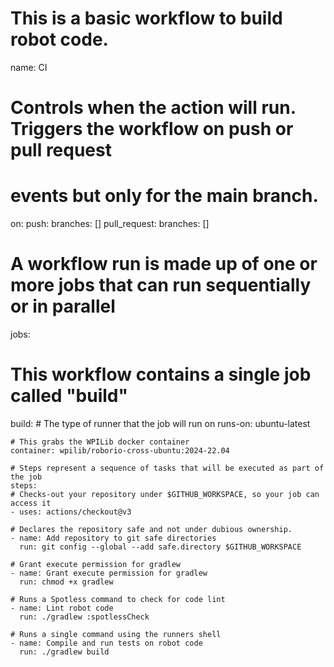 # This is a basic workflow to build robot code.

name: CI

# Controls when the action will run. Triggers the workflow on push or pull request
# events but only for the main branch.
on:
  push:
    branches: []
  pull_request:
    branches: []

# A workflow run is made up of one or more jobs that can run sequentially or in parallel
jobs:
  # This workflow contains a single job called "build"
  build:
    # The type of runner that the job will run on
    runs-on: ubuntu-latest

    # This grabs the WPILib docker container
    container: wpilib/roborio-cross-ubuntu:2024-22.04

    # Steps represent a sequence of tasks that will be executed as part of the job
    steps:
    # Checks-out your repository under $GITHUB_WORKSPACE, so your job can access it
    - uses: actions/checkout@v3

    # Declares the repository safe and not under dubious ownership.
    - name: Add repository to git safe directories
      run: git config --global --add safe.directory $GITHUB_WORKSPACE

    # Grant execute permission for gradlew
    - name: Grant execute permission for gradlew
      run: chmod +x gradlew

    # Runs a Spotless command to check for code lint
    - name: Lint robot code
      run: ./gradlew :spotlessCheck

    # Runs a single command using the runners shell
    - name: Compile and run tests on robot code
      run: ./gradlew build